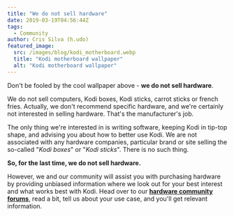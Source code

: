 ```yaml
---
title: "We do not sell hardware"
date: 2019-03-19T04:56:44Z
tags:
  - Community
author: Cris Silva (h.udo)
featured_image:
  src: /images/blog/kodi_motherboard.webp
  title: "Kodi motherboard wallpaper"
  alt: "Kodi motherboard wallpaper"
---
```


Don't be fooled by the cool wallpaper above - **we do not sell hardware**.

We do not sell computers, Kodi boxes, Kodi sticks, carrot sticks or french fries. Actually, we don't recommend specific hardware, and we're certainly not interested in selling hardware. That's the manufacturer's job.

The only thing we're interested in is writing software, keeping Kodi in tip-top shape, and advising you about how to better use Kodi. We are not associated with any hardware companies, particular brand or site selling the so-called "_Kodi boxes_" or "_Kodi sticks_". There is no such thing.

**So, for the last time, we do not sell hardware.**

However, we and our community will assist you with purchasing hardware by providing unbiased information where we look out for your best interest and what works best with Kodi. Head over to our **[hardware community forums](https://forum.kodi.tv/forumdisplay.php?fid=112)**, read a bit, tell us about your use case, and you'll get relevant information.

